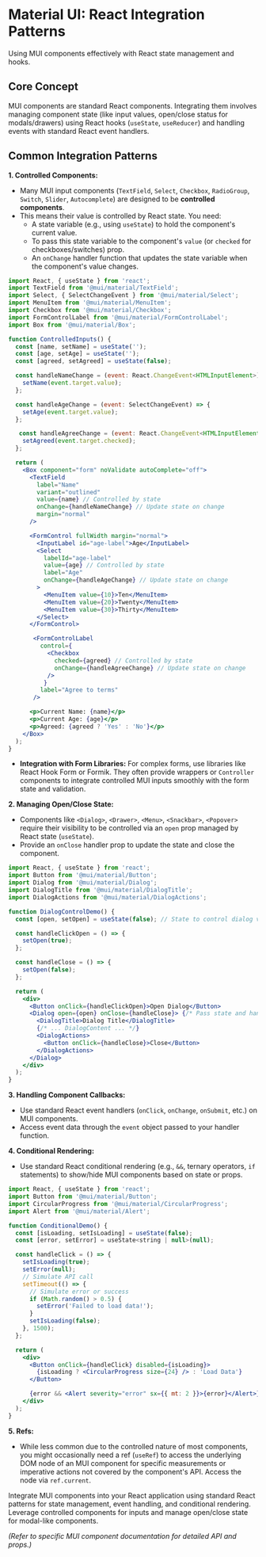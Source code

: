 # Material UI: React Integration Patterns

Using MUI components effectively with React state management and hooks.

## Core Concept

MUI components are standard React components. Integrating them involves managing component state (like input values, open/close status for modals/drawers) using React hooks (`useState`, `useReducer`) and handling events with standard React event handlers.

## Common Integration Patterns

**1. Controlled Components:**

*   Many MUI input components (`TextField`, `Select`, `Checkbox`, `RadioGroup`, `Switch`, `Slider`, `Autocomplete`) are designed to be **controlled components**.
*   This means their value is controlled by React state. You need:
    *   A state variable (e.g., using `useState`) to hold the component's current value.
    *   To pass this state variable to the component's `value` (or `checked` for checkboxes/switches) prop.
    *   An `onChange` handler function that updates the state variable when the component's value changes.

```jsx
import React, { useState } from 'react';
import TextField from '@mui/material/TextField';
import Select, { SelectChangeEvent } from '@mui/material/Select';
import MenuItem from '@mui/material/MenuItem';
import Checkbox from '@mui/material/Checkbox';
import FormControlLabel from '@mui/material/FormControlLabel';
import Box from '@mui/material/Box';

function ControlledInputs() {
  const [name, setName] = useState('');
  const [age, setAge] = useState('');
  const [agreed, setAgreed] = useState(false);

  const handleNameChange = (event: React.ChangeEvent<HTMLInputElement>) => {
    setName(event.target.value);
  };

  const handleAgeChange = (event: SelectChangeEvent) => {
    setAge(event.target.value);
  };

   const handleAgreeChange = (event: React.ChangeEvent<HTMLInputElement>) => {
    setAgreed(event.target.checked);
  };

  return (
    <Box component="form" noValidate autoComplete="off">
      <TextField
        label="Name"
        variant="outlined"
        value={name} // Controlled by state
        onChange={handleNameChange} // Update state on change
        margin="normal"
      />

      <FormControl fullWidth margin="normal">
        <InputLabel id="age-label">Age</InputLabel>
        <Select
          labelId="age-label"
          value={age} // Controlled by state
          label="Age"
          onChange={handleAgeChange} // Update state on change
        >
          <MenuItem value={10}>Ten</MenuItem>
          <MenuItem value={20}>Twenty</MenuItem>
          <MenuItem value={30}>Thirty</MenuItem>
        </Select>
      </FormControl>

       <FormControlLabel
         control={
           <Checkbox
             checked={agreed} // Controlled by state
             onChange={handleAgreeChange} // Update state on change
           />
          }
         label="Agree to terms"
       />

      <p>Current Name: {name}</p>
      <p>Current Age: {age}</p>
      <p>Agreed: {agreed ? 'Yes' : 'No'}</p>
    </Box>
  );
}
```
*   **Integration with Form Libraries:** For complex forms, use libraries like React Hook Form or Formik. They often provide wrappers or `Controller` components to integrate controlled MUI inputs smoothly with the form state and validation.

**2. Managing Open/Close State:**

*   Components like `<Dialog>`, `<Drawer>`, `<Menu>`, `<Snackbar>`, `<Popover>` require their visibility to be controlled via an `open` prop managed by React state (`useState`).
*   Provide an `onClose` handler prop to update the state and close the component.

```jsx
import React, { useState } from 'react';
import Button from '@mui/material/Button';
import Dialog from '@mui/material/Dialog';
import DialogTitle from '@mui/material/DialogTitle';
import DialogActions from '@mui/material/DialogActions';

function DialogControlDemo() {
  const [open, setOpen] = useState(false); // State to control dialog visibility

  const handleClickOpen = () => {
    setOpen(true);
  };

  const handleClose = () => {
    setOpen(false);
  };

  return (
    <div>
      <Button onClick={handleClickOpen}>Open Dialog</Button>
      <Dialog open={open} onClose={handleClose}> {/* Pass state and handler */}
        <DialogTitle>Dialog Title</DialogTitle>
        {/* ... DialogContent ... */}
        <DialogActions>
          <Button onClick={handleClose}>Close</Button>
        </DialogActions>
      </Dialog>
    </div>
  );
}
```

**3. Handling Component Callbacks:**

*   Use standard React event handlers (`onClick`, `onChange`, `onSubmit`, etc.) on MUI components.
*   Access event data through the `event` object passed to your handler function.

**4. Conditional Rendering:**

*   Use standard React conditional rendering (e.g., `&&`, ternary operators, `if` statements) to show/hide MUI components based on state or props.

```jsx
import React, { useState } from 'react';
import Button from '@mui/material/Button';
import CircularProgress from '@mui/material/CircularProgress';
import Alert from '@mui/material/Alert';

function ConditionalDemo() {
  const [isLoading, setIsLoading] = useState(false);
  const [error, setError] = useState<string | null>(null);

  const handleClick = () => {
    setIsLoading(true);
    setError(null);
    // Simulate API call
    setTimeout(() => {
      // Simulate error or success
      if (Math.random() > 0.5) {
        setError('Failed to load data!');
      }
      setIsLoading(false);
    }, 1500);
  };

  return (
    <div>
      <Button onClick={handleClick} disabled={isLoading}>
        {isLoading ? <CircularProgress size={24} /> : 'Load Data'}
      </Button>

      {error && <Alert severity="error" sx={{ mt: 2 }}>{error}</Alert>}
    </div>
  );
}
```

**5. Refs:**

*   While less common due to the controlled nature of most components, you might occasionally need a ref (`useRef`) to access the underlying DOM node of an MUI component for specific measurements or imperative actions not covered by the component's API. Access the node via `ref.current`.

Integrate MUI components into your React application using standard React patterns for state management, event handling, and conditional rendering. Leverage controlled components for inputs and manage open/close state for modal-like components.

*(Refer to specific MUI component documentation for detailed API and props.)*